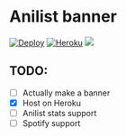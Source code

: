 # Anilist banner

[![Deploy](https://github.com/AirOne01/anilist-banner/actions/workflows/main.yml/badge.svg)](https://github.com/AirOne01/anilist-banner/actions/workflows/main.yml)
[![Heroku](https://heroku-badge.herokuapp.com/?app=anilist-banner-69420&root=api)](https://anilist-banner-69420.herokuapp.com/)
![](https://img.shields.io/github/repo-size/AirOne01/anilist-banner)

## TODO:

* [ ] Actually make a banner
* [X] Host on Heroku
* [ ] Anilist stats support
* [ ] Spotify support
